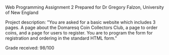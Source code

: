 Web Programming Assignment 2
	Prepared for Dr Gregory Falzon, University of New England
	
Project description:
	"You are asked for a basic website which includes 3 pages. A page about the Domaresq Coin Collectors Club, a page to order coins, and a page for users to register.
	You are to program the form for registration and ordering in the standard HTML form."
	
Grade received: 98/100